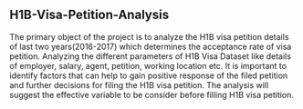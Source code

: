 ## H1B-Visa-Petition-Analysis

The primary object of the project is to analyze the H1B visa petition details of last two years(2016-2017) which determines the acceptance rate of visa petition. Analyzing the different parameters of H1B Visa Dataset like details of employer, salary, agent, petition, working location etc. It is important to identify factors that can help to gain positive response of the filed petition and further decisions for filing the H1B visa petition. The analysis will suggest the effective variable to be consider before filling H1B visa petition.
